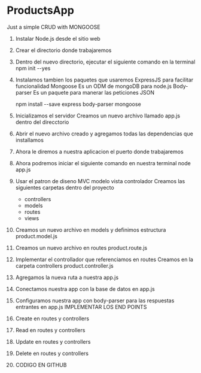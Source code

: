 # ProductsApp

Just a simple CRUD with MONGOOSE

1. Instalar Node.js desde el sitio web
2. Crear el directorio donde trabajaremos
3. Dentro del nuevo directorio, ejecutar el siguiente comando en la terminal
   npm init --yes
4. Instalamos tambien los paquetes que usaremos
   ExpressJS para facilitar funcionalidad
   Mongoose Es un ODM de mongoDB para node.js
   Body-parser Es un paquete para manerar las peticiones JSON

   npm install --save express body-parser mongoose

5. Inicializamos el servidor
   Creamos un nuevo archivo llamado app.js dentro del direcctorio
6. Abrir el nuevo archivo creado y agregamos todas las dependencias que installamos
7. Ahora le diremos a nuestra aplicacion el puerto donde trabajaremos
8. Ahora podremos iniciar el siguiente comando en nuestra terminal
   node app.js
9. Usar el patron de diseno MVC modelo vista controlador
   Creamos las siguientes carpetas dentro del proyecto
   - controllers
   - models
   - routes
   - views
10. Creamos un nuevo archivo en models y definimos estructura
    product.model.js
11. Creamos un nuevo archivo en routes
    product.route.js
12. Implementar el controllador que referenciamos en routes
    Creamos en la carpeta controllers
    product.controller.js
13. Agregamos la nueva ruta a nuestra app.js
14. Conectamos nuestra app con la base de datos en app.js
15. Configuramos nuestra app con body-parser para las respuestas entrantes en app.js
    IMPLEMENTAR LOS END POINTS
16. Create en routes y controllers
17. Read en routes y controllers
18. Update en routes y controllers
19. Delete en routes y controllers
20. CODIGO EN GITHUB

